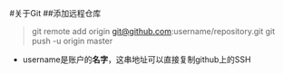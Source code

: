 #关于Git
##添加远程仓库
>git remote add origin git@github.com:username/repository.git
git push -u origin master

* username是账户的**名字**，这串地址可以直接复制github上的SSH